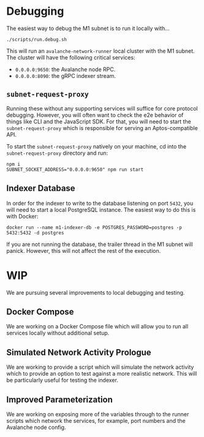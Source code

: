 # Debugging
The easiest way to debug the M1 subnet is to run it locally with...
```shell
./scripts/run.debug.sh
```

This will run an `avalanche-network-runner` local cluster with the M1 subnet. The cluster will have the following critical services:
- `0.0.0.0:9650`: the Avalanche node RPC.
- `0.0.0.0:8090`: the gRPC indexer stream.

## `subnet-request-proxy`
Running these without any supporting services will suffice for core protocol debugging. However, you will often want to check the e2e behavior of things like CLI and the JavaScript SDK. For that, you will need to start the `subnet-request-proxy` which is responsible for serving an Aptos-compatible API. 

To start the `subnet-request-proxy` natively on your machine, cd into the `subnet-request-proxy` directory and run:
```shell
npm i
SUBNET_SOCKET_ADDRESS="0.0.0.0:9650" npm run start
```

## Indexer Database
In order for the indexer to write to the database listening on port `5432`, you will need to start a local PostgreSQL instance. The easiest way to do this is with Docker:
```shell
docker run --name m1-indexer-db -e POSTGRES_PASSWORD=postgres -p 5432:5432 -d postgres
```
If you are not running the database, the trailer thread in the M1 subnet will panick. However, this will not affect the rest of the execution.

# WIP
We are pursuing several improvements to local debugging and testing.

## Docker Compose
We are working on a Docker Compose file which will allow you to run all services locally without additional setup.

## Simulated Network Activity Prologue
We are working to provide a script which will simulate the network activity which to provide an option to test against a more realistic network. This will be particularly useful for testing the indexer.

## Improved Parameterization
We are working on exposing more of the variables through to the runner scripts which network the services, for example, port numbers and the Avalanche node config.
